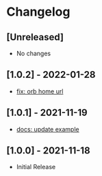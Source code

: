# Changelog

## [Unreleased]

- No changes

## [1.0.2] - 2022-01-28

- [fix: orb home url](https://github.com/deepcrawl/deepcrawl-test-orb/pull/8)

## [1.0.1] - 2021-11-19

- [docs: update example](https://github.com/deepcrawl/deepcrawl-test-orb/pull/6)

## [1.0.0] - 2021-11-18

- Initial Release
